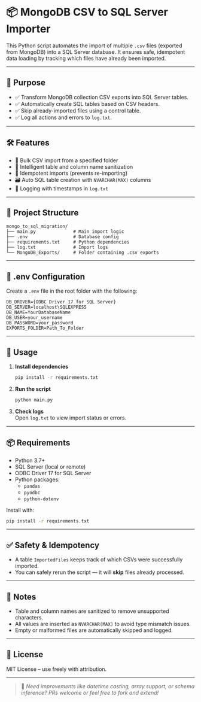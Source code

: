 # 📦 MongoDB CSV to SQL Server Importer

This Python script automates the import of multiple `.csv` files (exported from MongoDB) into a SQL Server database. It ensures safe, idempotent data loading by tracking which files have already been imported.

---

## 🎯 Purpose

- ✅ Transform MongoDB collection CSV exports into SQL Server tables.
- ✅ Automatically create SQL tables based on CSV headers.
- ✅ Skip already-imported files using a control table.
- ✅ Log all actions and errors to `log.txt`.

---

## 🛠️ Features

- 📁 Bulk CSV import from a specified folder
- 🧠 Intelligent table and column name sanitization
- 🔄 Idempotent imports (prevents re-importing)
- 🗃️ Auto SQL table creation with `NVARCHAR(MAX)` columns
- 🧾 Logging with timestamps in `log.txt`

---

## 📂 Project Structure

```
mongo_to_sql_migration/
├── main.py              # Main import logic
├── .env                 # Database config
├── requirements.txt     # Python dependencies
├── log.txt              # Import logs
└── MongoDB_Exports/     # Folder containing .csv exports
```

---

## 🔧 .env Configuration

Create a `.env` file in the root folder with the following:

```env
DB_DRIVER={ODBC Driver 17 for SQL Server}
DB_SERVER=localhost\SQLEXPRESS
DB_NAME=YourDatabaseName
DB_USER=your_username
DB_PASSWORD=your_password
EXPORTS_FOLDER=Path_To_Folder
```

---

## 🚀 Usage

1. **Install dependencies**  
   ```bash
   pip install -r requirements.txt
   ```

2. **Run the script**  
   ```bash
   python main.py
   ```

3. **Check logs**  
   Open `log.txt` to view import status or errors.

---

## 📦 Requirements

- Python 3.7+
- SQL Server (local or remote)
- ODBC Driver 17 for SQL Server
- Python packages:
  - `pandas`
  - `pyodbc`
  - `python-dotenv`

Install with:

```bash
pip install -r requirements.txt
```

---

## ✅ Safety & Idempotency

- A table `ImportedFiles` keeps track of which CSVs were successfully imported.
- You can safely rerun the script — it will **skip** files already processed.

---

## 🧼 Notes

- Table and column names are sanitized to remove unsupported characters.
- All values are inserted as `NVARCHAR(MAX)` to avoid type mismatch issues.
- Empty or malformed files are automatically skipped and logged.

---

## 📜 License

MIT License – use freely with attribution.

---

> 💬 _Need improvements like datetime casting, array support, or schema inference? PRs welcome or feel free to fork and extend!_

